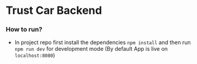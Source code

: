 # Trust Car Backend

### How to run?
- In project repo first install the dependencies `npm install` and then run `npm run dev` for development mode (By default App is live on `localhost:8080`)
